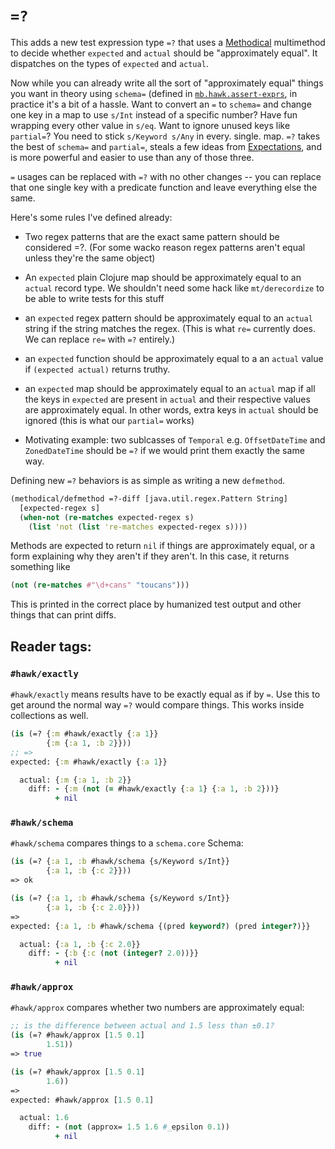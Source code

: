 # `=?`

This adds a new test expression type `=?` that uses a [Methodical](https://github.com/camsaul/methodical) multimethod
to decide whether `expected` and `actual` should be "approximately equal". It dispatches on the types of `expected`
and `actual`.

Now while you can already write all the sort of "approximately equal" things you want in theory using `schema=` (defined
in [`mb.hawk.assert-exprs`](https://github.com/metabase/hawk/blob/main/src/mb/hawk/assert_exprs.clj), in practice it's a
bit of a hassle. Want to convert an `=` to `schema=` and change one key in a map to use `s/Int` instead of a specific
number? Have fun wrapping every other value in `s/eq`. Want to ignore unused keys like `partial=`? You need to stick
`s/Keyword s/Any` in every. single. map. `=?` takes the best of `schema=` and `partial=`, steals a few ideas from
[Expectations](https://github.com/clojure-expectations/expectations), and is more powerful and easier to use than any of
those three.

`=` usages can be replaced with `=?` with no other changes -- you can replace that one single key with a predicate
function and leave everything else the same.

Here's some rules I've defined already:

- Two regex patterns that are the exact same pattern should be considered =?. (For some wacko reason regex patterns
  aren't equal unless they're the same object)

- An `expected` plain Clojure map should be approximately equal to an `actual` record type. We shouldn't need some
  hack like `mt/derecordize` to be able to write tests for this stuff

- an `expected` regex pattern should be approximately equal to an `actual` string if the string matches the
  regex. (This is what `re=` currently does. We can replace `re=` with `=?` entirely.)

- an `expected` function should be approximately equal to a an `actual` value if `(expected actual)` returns truthy.

- an `expected` map should be approximately equal to an `actual` map if all the keys in `expected` are present in
  `actual` and their respective values are approximately equal. In other words, extra keys in `actual` should be
  ignored (this is what our `partial=` works)

- Motivating example: two sublcasses of `Temporal` e.g. `OffsetDateTime` and `ZonedDateTime` should be `=?` if we
  would print them exactly the same way.

Defining new `=?` behaviors is as simple as writing a new `defmethod`.

```clj
(methodical/defmethod =?-diff [java.util.regex.Pattern String]
  [expected-regex s]
  (when-not (re-matches expected-regex s)
    (list 'not (list 're-matches expected-regex s))))
```

Methods are expected to return `nil` if things are approximately equal, or a form explaining why they aren't if they
aren't. In this case, it returns something like

```clj
(not (re-matches #"\d+cans" "toucans")))
```

This is printed in the correct place by humanized test output and other things that can print diffs.

## Reader tags:

### `#hawk/exactly`

`#hawk/exactly` means results have to be exactly equal as if by `=`. Use this to get around the normal way `=?` would
compare things. This works inside collections as well.

```clj
(is (=? {:m #hawk/exactly {:a 1}}
        {:m {:a 1, :b 2}}))
;; =>
expected: {:m #hawk/exactly {:a 1}}

  actual: {:m {:a 1, :b 2}}
    diff: - {:m (not (= #hawk/exactly {:a 1} {:a 1, :b 2}))}
          + nil
```

### `#hawk/schema`

`#hawk/schema` compares things to a `schema.core` Schema:

```clj
(is (=? {:a 1, :b #hawk/schema {s/Keyword s/Int}}
        {:a 1, :b {:c 2}}))
=> ok

(is (=? {:a 1, :b #hawk/schema {s/Keyword s/Int}}
        {:a 1, :b {:c 2.0}}))
=>
expected: {:a 1, :b #hawk/schema {(pred keyword?) (pred integer?)}}

  actual: {:a 1, :b {:c 2.0}}
    diff: - {:b {:c (not (integer? 2.0))}}
          + nil
```

### `#hawk/approx`

`#hawk/approx` compares whether two numbers are approximately equal:

```clj
;; is the difference between actual and 1.5 less than ±0.1?
(is (=? #hawk/approx [1.5 0.1]
        1.51))
=> true

(is (=? #hawk/approx [1.5 0.1]
        1.6))
=>
expected: #hawk/approx [1.5 0.1]

  actual: 1.6
    diff: - (not (approx= 1.5 1.6 #_epsilon 0.1))
          + nil
```
